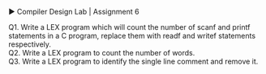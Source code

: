 ▶️ Compiler Design Lab | Assignment 6<br/>

Q1. Write a LEX program which will count the number of scanf and printf statements in a C program, replace them with readf and writef statements respectively.<br/>
Q2. Write a LEX program to count the number of words.<br/>
Q3. Write a LEX program to identify the single line comment and remove it.<br/>

